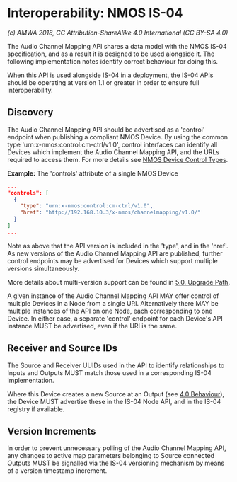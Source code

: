 # Interoperability: NMOS IS-04

_(c) AMWA 2018, CC Attribution-ShareAlike 4.0 International (CC BY-SA 4.0)_

The Audio Channel Mapping API shares a data model with the NMOS IS-04 specification, and as a result it is designed to be used alongside it. The following implementation notes identify correct behaviour for doing this.

When this API is used alongside IS-04 in a deployment, the IS-04 APIs should be operating at version 1.1 or greater in order to ensure full interoperability.

## Discovery

The Audio Channel Mapping API should be advertised as a 'control' endpoint when publishing a compliant NMOS Device. By using the common type 'urn:x-nmos:control:cm-ctrl/v1.0', control interfaces can identify all Devices which implement the Audio Channel Mapping API, and the URLs required to access them. For more details see [NMOS Device Control Types](https://github.com/AMWA-TV/nmos-parameter-registers/tree/master/device-control-types).

**Example:** The 'controls' attribute of a single NMOS Device

```json
...
"controls": [
  {
    "type": "urn:x-nmos:control:cm-ctrl/v1.0",
    "href": "http://192.168.10.3/x-nmos/channelmapping/v1.0/"
  }
]
...
```

Note as above that the API version is included in the 'type', and in the 'href'. As new versions of the Audio Channel Mapping API are published, further control endpoints may be advertised for Devices which support multiple versions simultaneously.

More details about multi-version support can be found in [5.0. Upgrade Path](5.0._Upgrade_Path.md).

A given instance of the Audio Channel Mapping API MAY offer control of multiple Devices in a Node from a single URI. Alternatively there MAY be multiple instances of the API on one Node, each corresponding to one Device. In either case, a separate 'control' endpoint for each Device's API instance MUST be advertised, even if the URI is the same.

## Receiver and Source IDs

The Source and Receiver UUIDs used in the API to identify relationships to Inputs and Outputs MUST match those used in a corresponding IS-04 implementation.

Where this Device creates a new Source at an Output (see [4.0 Behaviour](4.0._Behaviour.md)), the Device MUST advertise these in the IS-04 Node API, and in the IS-04 registry if available.

## Version Increments

In order to prevent unnecessary polling of the Audio Channel Mapping API, any changes to active map parameters belonging to Source connected Outputs MUST be signalled via the IS-04 versioning mechanism by means of a version timestamp increment.
